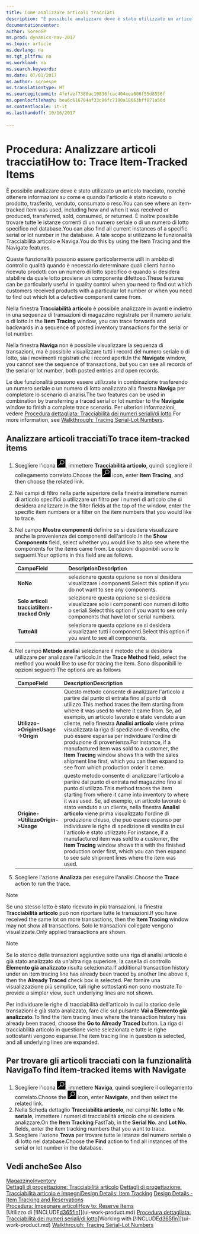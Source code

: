 ```yaml
---
title: Come analizzare articoli tracciati
description: "È possibile analizzare dove è stato utilizzato un articolo tracciato, nonché ottenere informazioni su come e quando l'articolo è stato ricevuto o prodotto, trasferito, venduto, consumato o reso. È inoltre possibile trovare tutte le istanze correnti di un numero seriale o di un numero di lotto specifico nel database. A tale scopo si utilizzano le funzionalità Tracciabilità articolo e Naviga."
documentationcenter: 
author: SorenGP
ms.prod: dynamics-nav-2017
ms.topic: article
ms.devlang: na
ms.tgt_pltfrm: na
ms.workload: na
ms.search.keywords: 
ms.date: 07/01/2017
ms.author: sgroespe
ms.translationtype: HT
ms.sourcegitcommit: 4fefaef7380ac10836fcac404eea006f55d8556f
ms.openlocfilehash: bea6c616704af33c86fc7190a18663bff871a56d
ms.contentlocale: it-it
ms.lasthandoff: 10/16/2017

---
```

# <a name="how-to-trace-item-tracked-items"></a><span data-ttu-id="ef5a4-105">Procedura: Analizzare articoli tracciati</span><span class="sxs-lookup"><span data-stu-id="ef5a4-105">How to: Trace Item-Tracked Items</span></span>
<span data-ttu-id="ef5a4-106">È possibile analizzare dove è stato utilizzato un articolo tracciato, nonché ottenere informazioni su come e quando l'articolo è stato ricevuto o prodotto, trasferito, venduto, consumato o reso.</span><span class="sxs-lookup"><span data-stu-id="ef5a4-106">You can see where an item-tracked item was used, including how and when it was received or produced, transferred, sold, consumed, or returned.</span></span> <span data-ttu-id="ef5a4-107">È inoltre possibile trovare tutte le istanze correnti di un numero seriale o di un numero di lotto specifico nel database.</span><span class="sxs-lookup"><span data-stu-id="ef5a4-107">You can also find all current instances of a specific serial or lot number in the database.</span></span> <span data-ttu-id="ef5a4-108">A tale scopo si utilizzano le funzionalità Tracciabilità articolo e Naviga.</span><span class="sxs-lookup"><span data-stu-id="ef5a4-108">You do this by using the Item Tracing and the Navigate features.</span></span>  

 <span data-ttu-id="ef5a4-109">Queste funzionalità possono essere particolarmente utili in ambito di controllo qualità quando è necessario determinare quali clienti hanno ricevuto prodotti con un numero di lotto specifico o quando si desidera stabilire da quale lotto proviene un componente difettoso.</span><span class="sxs-lookup"><span data-stu-id="ef5a4-109">These features can be particularly useful in quality control when you need to find out which customers received products with a particular lot number or when you need to find out which lot a defective component came from.</span></span>  

 <span data-ttu-id="ef5a4-110">Nella finestra **Tracciabilità articolo** è possibile analizzare in avanti e indietro in una sequenza di transazioni di magazzino registrate per il numero seriale o di lotto.</span><span class="sxs-lookup"><span data-stu-id="ef5a4-110">In the **Item Tracing** window, you can trace forwards and backwards in a sequence of posted inventory transactions for the serial or lot number.</span></span>  

 <span data-ttu-id="ef5a4-111">Nella finestra **Naviga** non è possibile visualizzare la sequenza di transazioni, ma è possibile visualizzare tutti i record del numero seriale o di lotto, sia i movimenti registrati che i record aperti.</span><span class="sxs-lookup"><span data-stu-id="ef5a4-111">In the **Navigate** window, you cannot see the sequence of transactions, but you can see all records of the serial or lot number, both posted entries and open records.</span></span>  

 <span data-ttu-id="ef5a4-112">Le due funzionalità possono essere utilizzate in combinazione trasferendo un numero seriale o un numero di lotto analizzato alla finestra **Naviga** per completare lo scenario di analisi.</span><span class="sxs-lookup"><span data-stu-id="ef5a4-112">The two features can be used in combination by transferring a traced serial or lot number to the **Navigate** window to finish a complete trace scenario.</span></span> <span data-ttu-id="ef5a4-113">Per ulteriori informazioni, vedere [Procedura dettagliata: Tracciabilità dei numeri seriali/di lotto](walkthrough-tracing-serial-lot-numbers.md).</span><span class="sxs-lookup"><span data-stu-id="ef5a4-113">For more information, see [Walkthrough: Tracing Serial-Lot Numbers](walkthrough-tracing-serial-lot-numbers.md).</span></span>  

## <a name="to-trace-item-tracked-items"></a><span data-ttu-id="ef5a4-114">Analizzare articoli tracciati</span><span class="sxs-lookup"><span data-stu-id="ef5a4-114">To trace item-tracked items</span></span>  

1.  <span data-ttu-id="ef5a4-115">Scegliere l'icona ![Cerca pagina o report](media/ui-search/search_small.png "icona Cerca pagina o report"), immettere **Tracciabilità articolo**, quindi scegliere il collegamento correlato.</span><span class="sxs-lookup"><span data-stu-id="ef5a4-115">Choose the ![Search for Page or Report](media/ui-search/search_small.png "Search for Page or Report icon") icon, enter **Item Tracing**, and then choose the related link.</span></span>  
2.  <span data-ttu-id="ef5a4-116">Nei campi di filtro nella parte superiore della finestra immettere numeri di articolo specifici o utilizzare un filtro per i numeri di articolo che si desidera analizzare.</span><span class="sxs-lookup"><span data-stu-id="ef5a4-116">In the filter fields at the top of the window, enter the specific item numbers or a filter on the item numbers that you would like to trace.</span></span>  
3.  <span data-ttu-id="ef5a4-117">Nel campo **Mostra componenti** definire se si desidera visualizzare anche la provenienza dei componenti dell'articolo.</span><span class="sxs-lookup"><span data-stu-id="ef5a4-117">In the **Show Components** field, select whether you would like to also see where the components for the items came from.</span></span> <span data-ttu-id="ef5a4-118">Le opzioni disponibili sono le seguenti.</span><span class="sxs-lookup"><span data-stu-id="ef5a4-118">Your options in this field are as follows.</span></span>  

    |<span data-ttu-id="ef5a4-119">Campo</span><span class="sxs-lookup"><span data-stu-id="ef5a4-119">Field</span></span>|<span data-ttu-id="ef5a4-120">Description</span><span class="sxs-lookup"><span data-stu-id="ef5a4-120">Description</span></span>|  
    |----------------------------------|---------------------------------------|  
    |<span data-ttu-id="ef5a4-121">**No**</span><span class="sxs-lookup"><span data-stu-id="ef5a4-121">**No**</span></span>|<span data-ttu-id="ef5a4-122">selezionare questa opzione se non si desidera visualizzare i componenti.</span><span class="sxs-lookup"><span data-stu-id="ef5a4-122">Select this option if you do not want to see any components.</span></span>|  
    |<span data-ttu-id="ef5a4-123">**Solo articoli tracciati**</span><span class="sxs-lookup"><span data-stu-id="ef5a4-123">**Item-tracked Only**</span></span>|<span data-ttu-id="ef5a4-124">selezionare questa opzione se si desidera visualizzare solo i componenti con numeri di lotto o seriali.</span><span class="sxs-lookup"><span data-stu-id="ef5a4-124">Select this option if you want to see only components that have lot or serial numbers.</span></span>|  
    |<span data-ttu-id="ef5a4-125">**Tutto**</span><span class="sxs-lookup"><span data-stu-id="ef5a4-125">**All**</span></span>|<span data-ttu-id="ef5a4-126">selezionare questa opzione se si desidera visualizzare tutti i componenti.</span><span class="sxs-lookup"><span data-stu-id="ef5a4-126">Select this option if you want to see all components.</span></span>|  

4.  <span data-ttu-id="ef5a4-127">Nel campo **Metodo analisi** selezionare il metodo che si desidera utilizzare per analizzare l'articolo.</span><span class="sxs-lookup"><span data-stu-id="ef5a4-127">In the **Trace Method** field, select the method you would like to use for tracing the item.</span></span> <span data-ttu-id="ef5a4-128">Sono disponibili le opzioni seguenti:</span><span class="sxs-lookup"><span data-stu-id="ef5a4-128">The options are as follows</span></span>  

    |<span data-ttu-id="ef5a4-129">Campo</span><span class="sxs-lookup"><span data-stu-id="ef5a4-129">Field</span></span>|<span data-ttu-id="ef5a4-130">Description</span><span class="sxs-lookup"><span data-stu-id="ef5a4-130">Description</span></span>|  
    |----------------------------------|---------------------------------------|  
    |<span data-ttu-id="ef5a4-131">**Utilizzo->Origine**</span><span class="sxs-lookup"><span data-stu-id="ef5a4-131">**Usage->Origin**</span></span>|<span data-ttu-id="ef5a4-132">Questo metodo consente di analizzare l'articolo a partire dal punto di entrata fino al punto di utilizzo.</span><span class="sxs-lookup"><span data-stu-id="ef5a4-132">This method traces the item starting from where it was used to where it came from.</span></span> <span data-ttu-id="ef5a4-133">Se, ad esempio, un articolo lavorato è stato venduto a un cliente, nella finestra **Analisi articolo** viene prima visualizzata la riga di spedizione di vendita, che può essere espansa per individuare l'ordine di produzione di provenienza.</span><span class="sxs-lookup"><span data-stu-id="ef5a4-133">For instance, if a manufactured item was sold to a customer, the **Item Tracing** window shows this with the sales shipment line first, which you can then expand to see from which production order it came.</span></span>|  
    |<span data-ttu-id="ef5a4-134">**Origine->Utilizzo**</span><span class="sxs-lookup"><span data-stu-id="ef5a4-134">**Origin->Usage**</span></span>|<span data-ttu-id="ef5a4-135">questo metodo consente di analizzare l'articolo a partire dal punto di entrata nel magazzino fino al punto di utilizzo.</span><span class="sxs-lookup"><span data-stu-id="ef5a4-135">This method traces the item starting from where it came into inventory to where it was used.</span></span> <span data-ttu-id="ef5a4-136">Se, ad esempio, un articolo lavorato è stato venduto a un cliente, nella finestra **Analisi articolo** viene prima visualizzato l'ordine di produzione chiuso, che può essere espanso per individuare le righe di spedizione di vendita in cui l'articolo è stato utilizzato.</span><span class="sxs-lookup"><span data-stu-id="ef5a4-136">For instance, if a manufactured item was sold to a customer, the **Item Tracing** window shows this with the finished production order first, which you can then expand to see sale shipment lines where the item was used.</span></span>|  

5.  <span data-ttu-id="ef5a4-137">Scegliere l'azione **Analizza** per eseguire l'analisi.</span><span class="sxs-lookup"><span data-stu-id="ef5a4-137">Choose the **Trace** action to run the trace.</span></span>  

> [!NOTE]  
>  <span data-ttu-id="ef5a4-138">Se uno stesso lotto è stato ricevuto in più transazioni, la finestra **Tracciabilità articolo** può non riportare tutte le transazioni.</span><span class="sxs-lookup"><span data-stu-id="ef5a4-138">If you have received the same lot on more transactions, then the **Item Tracing** window may not show all transactions.</span></span> <span data-ttu-id="ef5a4-139">Solo le transazioni collegate vengono visualizzate.</span><span class="sxs-lookup"><span data-stu-id="ef5a4-139">Only applied transactions are shown.</span></span>  

> [!NOTE]  
>  <span data-ttu-id="ef5a4-140">Se lo storico delle transazioni aggiuntive sotto una riga di analisi articolo è già stato analizzato da un'altra riga superiore, la casella di controllo **Elemento già analizzato** risulta selezionata.</span><span class="sxs-lookup"><span data-stu-id="ef5a4-140">If additional transaction history under an item tracing line has already been traced by another line above it, then the **Already Traced** check box is selected.</span></span> <span data-ttu-id="ef5a4-141">Per fornire una visualizzazione più semplice, tali righe sottostanti non sono mostrate.</span><span class="sxs-lookup"><span data-stu-id="ef5a4-141">To provide a simpler view, such underlying lines are not shown.</span></span>  
>   
>  <span data-ttu-id="ef5a4-142">Per individuare le righe di tracciabilità dell'articolo in cui lo storico delle transazioni è già stato analizzato, fare clic sul pulsante **Vai a Elemento già analizzato**.</span><span class="sxs-lookup"><span data-stu-id="ef5a4-142">To find the item tracing lines where the transaction history has already been traced, choose the **Go to Already Traced** button.</span></span> <span data-ttu-id="ef5a4-143">La riga di tracciabilità articolo in questione viene selezionata e tutte le righe sottostanti vengono espanse.</span><span class="sxs-lookup"><span data-stu-id="ef5a4-143">The item tracing line in question is selected, and all underlying lines are expanded.</span></span>  

## <a name="to-find-item-tracked-items-with-navigate"></a><span data-ttu-id="ef5a4-144">Per trovare gli articoli tracciati con la funzionalità Naviga</span><span class="sxs-lookup"><span data-stu-id="ef5a4-144">To find item-tracked items with Navigate</span></span>  

1.  <span data-ttu-id="ef5a4-145">Scegliere l'icona ![Cerca pagina o report](media/ui-search/search_small.png "icona Cerca pagina o report"), immettere **Naviga**, quindi scegliere il collegamento correlato.</span><span class="sxs-lookup"><span data-stu-id="ef5a4-145">Choose the ![Search for Page or Report](media/ui-search/search_small.png "Search for Page or Report icon") icon, enter **Navigate**, and then select the related link.</span></span>  
2.  <span data-ttu-id="ef5a4-146">Nella Scheda dettaglio **Tracciabilità articolo**, nei campi **Nr. lotto** e **Nr. seriale**, immettere i numeri di tracciabilità articolo che si desidera analizzare.</span><span class="sxs-lookup"><span data-stu-id="ef5a4-146">On the **Item Tracking** FastTab, in the **Serial No.** and **Lot No.** fields, enter the item tracking numbers that you want to trace.</span></span>  
3.  <span data-ttu-id="ef5a4-147">Scegliere l'azione **Trova** per trovare tutte le istanze del numero seriale o di lotto nel database.</span><span class="sxs-lookup"><span data-stu-id="ef5a4-147">Choose the **Find** action to find all instances of the serial or lot number in the database.</span></span>  

## <a name="see-also"></a><span data-ttu-id="ef5a4-148">Vedi anche</span><span class="sxs-lookup"><span data-stu-id="ef5a4-148">See Also</span></span>  
[<span data-ttu-id="ef5a4-149">Magazzino</span><span class="sxs-lookup"><span data-stu-id="ef5a4-149">Inventory</span></span>](inventory-manage-inventory.md)  
<span data-ttu-id="ef5a4-150">[Dettagli di progettazione: Tracciabilità articolo](design-details-item-tracking.md)
[Dettagli di progettazione: Tracciabilità articolo e impegni](design-details-item-tracking-and-reservations.md)</span><span class="sxs-lookup"><span data-stu-id="ef5a4-150">[Design Details: Item Tracking](design-details-item-tracking.md)
[Design Details - Item Tracking and Reservations](design-details-item-tracking-and-reservations.md)</span></span>  
[<span data-ttu-id="ef5a4-151">Procedura: Impegnare articoli</span><span class="sxs-lookup"><span data-stu-id="ef5a4-151">How to: Reserve Items</span></span>](inventory-how-to-reserve-items.md)  
<span data-ttu-id="ef5a4-152">[Utilizzo di [!INCLUDE[d365fin](includes/d365fin_md.md)]](ui-work-product.md)
[Procedura dettagliata: Tracciabilità dei numeri seriali/di lotto](walkthrough-tracing-serial-lot-numbers.md)</span><span class="sxs-lookup"><span data-stu-id="ef5a4-152">[Working with [!INCLUDE[d365fin](includes/d365fin_md.md)]](ui-work-product.md)
[Walkthrough: Tracing Serial-Lot Numbers](walkthrough-tracing-serial-lot-numbers.md)</span></span>

